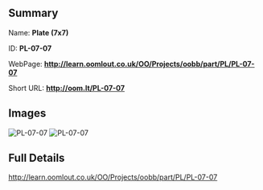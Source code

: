 

## Summary
 
Name: __Plate (7x7)__

ID: __PL-07-07__

WebPage: __http://learn.oomlout.co.uk/OO/Projects/oobb/part/PL/PL-07-07__

Short URL: __http://oom.lt/PL-07-07__


## Images
![PL-07-07](http://oomlout.com/oobb-gen/parts/PL/PL-07-07/PL-07-07_01_420.jpg)
![PL-07-07](http://oomlout.com/oobb-gen/parts/PL/PL-07-07/PL-07-07_420.png)




## Full Details

 http://learn.oomlout.co.uk/OO/Projects/oobb/part/PL/PL-07-07

